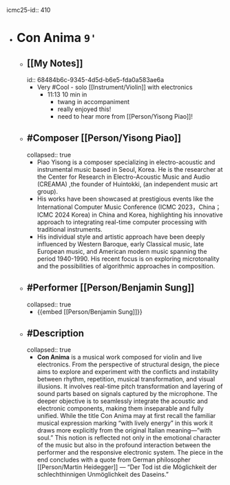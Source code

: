 icmc25-id:: 410

- # Con Anima `9'`
	- ## [[My Notes]]
	  id:: 68484b6c-9345-4d5d-b6e5-fda0a583ae6a
		- Very #Cool - solo [[Instrument/Violin]] with electronics
			- 11:13 10 min in
				- twang in accompaniment
				- really enjoyed this!
				- need to hear more from [[Person/Yisong Piao]]!
	- ## #Composer [[Person/Yisong Piao]]
	  collapsed:: true
		- Piao Yisong is a composer specializing in electro-acoustic and instrumental music based in Seoul, Korea. He is the researcher at the Center for Research in Electro-Acoustic Music and Audio (CREAMA) ,the founder of Huintokki, (an independent music art group).
		- His works have been showcased at prestigious events like the International Computer Music Conference (ICMC 2023，China；ICMC 2024 Korea) in China and Korea, highlighting his innovative approach to integrating real-time computer processing with traditional instruments.
		- His individual style and artistic approach have been deeply influenced by Western Baroque, early Classical music, late European music, and American modern music spanning the period 1940-1990. His recent focus is on exploring microtonality and the possibilities of algorithmic approaches in composition.
	- ## #Performer [[Person/Benjamin Sung]]
	  collapsed:: true
		- {{embed [[Person/Benjamin Sung]]}}
	- ## #Description
	  collapsed:: true
		- **Con Anima** is a musical work composed for violin and live electronics. From the perspective of structural design, the piece aims to explore and experiment with the conflicts and instability between rhythm, repetition, musical transformation, and visual illusions. It involves real-time pitch transformation and layering of sound parts based on signals captured by the microphone. The deeper objective is to seamlessly integrate the acoustic and electronic components, making them inseparable and fully unified. While the title Con Anima may at first recall the familiar musical expression marking “with lively energy” in this work it draws more explicitly from the original Italian meaning—”with soul.” This notion is reflected not only in the emotional character of the music but also in the profound interaction between the performer and the responsive electronic system. The piece in the end concludes with a quote from German philosopher [[Person/Martin Heidegger]] — “Der Tod ist die Möglichkeit der schlechthinnigen Unmöglichkeit des Daseins.”